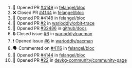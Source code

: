 <!--START_SECTION:activity-->
1. 💪 Opened PR [#4149](https://github.com/felangel/bloc/pull/4149) in [felangel/bloc](https://github.com/felangel/bloc)
2. ❌ Closed PR [#4144](https://github.com/felangel/bloc/pull/4144) in [felangel/bloc](https://github.com/felangel/bloc)
3. 💪 Opened PR [#4148](https://github.com/felangel/bloc/pull/4148) in [felangel/bloc](https://github.com/felangel/bloc)
4. 💪 Opened PR [#2](https://github.com/warioddly/orbit-trace/pull/2) in [warioddly/orbit-trace](https://github.com/warioddly/orbit-trace)
5. 💪 Opened PR [#32486](https://github.com/github/docs/pull/32486) in [github/docs](https://github.com/github/docs)
6. 🔒 Closed issue [#6](https://github.com/warioddly/pacman/issues/6) in [warioddly/pacman](https://github.com/warioddly/pacman)
7. ❗ Opened issue [#6](https://github.com/warioddly/pacman/issues/6) in [warioddly/pacman](https://github.com/warioddly/pacman)
8. 🗣 Commented on [#4116](https://github.com/felangel/bloc/issues/4116#issuecomment-2044148660) in [felangel/bloc](https://github.com/felangel/bloc)
9. 💪 Opened PR [#4144](https://github.com/felangel/bloc/pull/4144) in [felangel/bloc](https://github.com/felangel/bloc)
10. 💪 Opened PR [#22](https://github.com/devkg-community/community-page/pull/22) in [devkg-community/community-page](https://github.com/devkg-community/community-page)
<!--END_SECTION:activity-->
